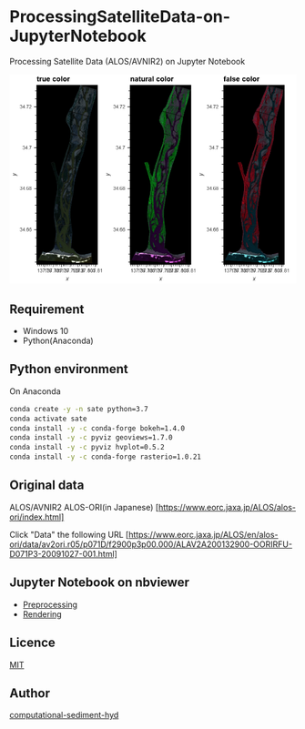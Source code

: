# ProcessingSatelliteData-on-JupyterNotebook
Processing Satellite Data (ALOS/AVNIR2) on Jupyter Notebook

![demo](/page/top.png)

## Requirement
 - Windows 10
 - Python(Anaconda)

## Python environment

On Anaconda

```Bash
conda create -y -n sate python=3.7
conda activate sate
conda install -y -c conda-forge bokeh=1.4.0
conda install -y -c pyviz geoviews=1.7.0
conda install -y -c pyviz hvplot=0.5.2
conda install -y -c conda-forge rasterio=1.0.21
```

## Original data

ALOS/AVNIR2 ALOS-ORI(in Japanese)
[https://www.eorc.jaxa.jp/ALOS/alos-ori/index.html]

Click "Data" the following URL
[https://www.eorc.jaxa.jp/ALOS/en/alos-ori/data/av2ori.r05/p071D/f2900p3p00.000/ALAV2A200132900-OORIRFU-D071P3-20091027-001.html]

## Jupyter Notebook on nbviewer

 - [Preprocessing](https://nbviewer.jupyter.org/github/computational-sediment-hyd/ProcessingSatelliteData-on-JupyterNotebook/blob/master/preClipAndOverlay.ipynb)
 - [Rendering](https://nbviewer.jupyter.org/github/computational-sediment-hyd/ProcessingSatelliteData-on-JupyterNotebook/blob/master/renderingSatelliteData.ipynb)

## Licence

[MIT](/LICENCE)

## Author

[computational-sediment-hyd](https://github.com/computational-sediment-hyd)

